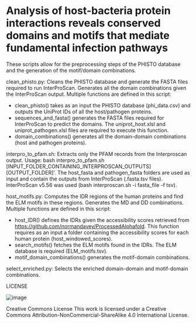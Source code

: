 # Analysis of host-bacteria protein interactions reveals conserved domains and motifs that mediate fundamental infection pathways

These scripts allow for the preprocessing steps of the PHISTO database and the generation of the motif/domain combinations.

clean_phisto.py: Cleans the PHISTO database and generate the FASTA files required to run InterProScan. Generates all the domain combinations given the InterProScan output. Multiple functions are defined in this script: 
- clean_phisto() takes as an input the PHISTO database (phi_data.csv) and outputs the UniProt IDs of all the host/pathogen proteins. 
- sequences_and_fasta() generates the FASTA files required for InterProScan to predict the domains. The uniprot_host.xlsl and uniprot_pathogen.xlsl files are required to execute this function.
- domain_combinations() generates all the domain-domain combinations (host and pathogen proteins).

interpro_to_pfam.sh: Extracts only the PFAM records from the Interproscan output. Usage: bash interpro_to_pfam.sh [INPUT_FOLDER_CONTAINING_INTERPROSCAN_OUTPUTS] [OUTPUT_FOLDER]'. The host_fasta and pathogen_fasta folders are used as input and contain the outputs from InterProScan (.fasta.tsv files). InterProScan v5.56 was used (bash interproscan.sh -i fasta_file -f tsv).

host_motifs.py: Computes the IDR regions of the human proteins and find the ELM motifs in these regions. Generates the MD and DD combinations. Multiple functions are defined in this script: 
- host_IDR() defines the IDRs given the accessibility scores retrieved from https://github.com/normandavey/ProcessedAlphafold. This function requires as an input a folder containing the accessibility scores for each human protein (host_windowed_scores).
- search_motifs() fetches the ELM motifs found in the IDRs. The ELM database is required (ELM_motifs.tsv).
- motif_domain_combinations() generates the motif-domain combinations.

select_enriched.py: Selects the enriched domain-domain and motif-domain combinations.

LICENSE

![image](https://user-images.githubusercontent.com/78474998/190620662-51e972db-df9d-42cf-a215-758c58e9e5f3.png)

Creative Commons License
This work is licensed under a Creative Commons Attribution-NonCommercial-ShareAlike 4.0 International License.
